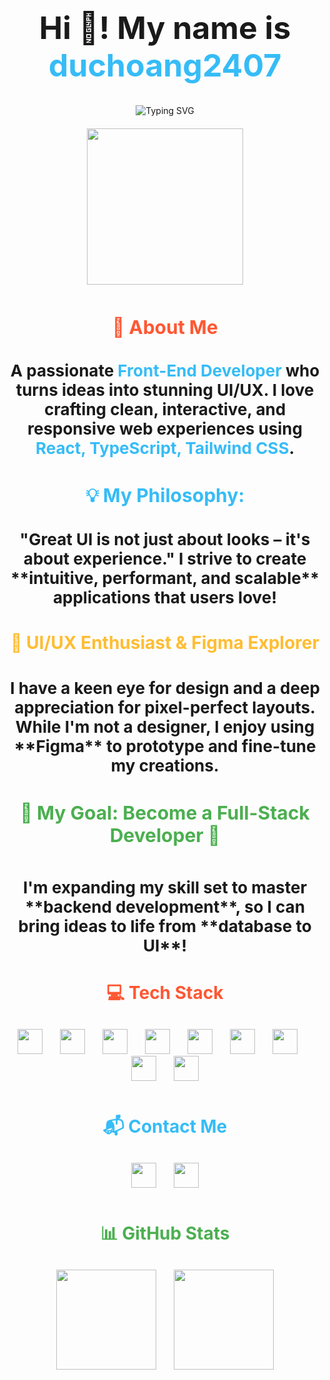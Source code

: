 <div align="center" style="margin-bottom: 50px;">
  <h1 style="font-size: 50px; font-weight: bold;">
    Hi 👋! My name is <span style="color: #36BCF7;">duchoang2407</span>
  </h1>
  
  <div style="margin-bottom: 20px;">
    <img src="https://readme-typing-svg.demolab.com?font=Fira+Code&weight=600&size=32&duration=4000&pause=1000&color=36BCF7&center=true&width=700&lines=Coffee+Lover+%E2%98%95;Passionate+Front-End+Developer;Always+Learning+%F0%9F%8C%8D;Dreaming+of+Full-Stack" alt="Typing SVG" />
  </div>

  <img height="250" src="https://media1.giphy.com/media/v1.Y2lkPTc5MGI3NjExN2J4dmluMnhxajE2amV5bmp1aDdidnkxZXp2bHZuaXltMnZwZ3QxcCZlcD12MV9pbnRlcm5hbF9naWZfYnlfaWQmY3Q9Zw/ex5WFJM3hioHAIu5Vy/giphy.gif" />
</div>

<h2 align="center" style="color: #FF5733; font-weight: bold; font-size: 30px; margin-bottom: 20px;">
  🚀 About Me
</h2>
<h3 align="center" style="font-size: 26px; margin-bottom: 40px;">
  A passionate <span style="color: #36BCF7;">Front-End Developer</span> who turns ideas into stunning UI/UX.  
  I love crafting clean, interactive, and responsive web experiences using  
  <span style="color: #36BCF7;">React, TypeScript, Tailwind CSS</span>.  
</h3>

<h2 align="center" style="color: #36BCF7; font-weight: bold; font-size: 30px; margin-bottom: 10px;">
  💡 My Philosophy:
</h2>
<h3 align="center" style="font-size: 26px; margin-bottom: 40px;">
  "Great UI is not just about looks – it's about experience."  
  I strive to create **intuitive, performant, and scalable** applications that users love!  
</h3>

<h2 align="center" style="color: #FFBD33; font-size: 28px; margin-bottom: 40px;">
  🎨 UI/UX Enthusiast & Figma Explorer
</h2>
<h3 align="center" style="font-size: 26px; margin-bottom: 40px;">
  I have a keen eye for design and a deep appreciation for pixel-perfect layouts.  
  While I'm not a designer, I enjoy using **Figma** to prototype and fine-tune my creations.  
</h3>

<h2 align="center" style="color: #4CAF50; font-size: 30px; margin-bottom: 50px;">
  🎯 My Goal: <strong>Become a Full-Stack Developer</strong> 🚀
</h2>
<h3 align="center" style="font-size: 26px; margin-bottom: 40px;">
  I'm expanding my skill set to master **backend development**,  
  so I can bring ideas to life from **database to UI**!  
</h3>

<h2 align="center" style="font-size: 28px; color: #FF5733; margin-bottom: 30px;">
  💻 Tech Stack
</h2>
<div align="center" style="margin-bottom: 50px;">
  <img src="https://cdn.jsdelivr.net/gh/devicons/devicon/icons/javascript/javascript-original.svg" height="40" />
  <img width="20" />
  <img src="https://cdn.jsdelivr.net/gh/devicons/devicon/icons/typescript/typescript-original.svg" height="40" />
  <img width="20" />
  <img src="https://cdn.jsdelivr.net/gh/devicons/devicon/icons/react/react-original.svg" height="40" />
  <img width="20" />
  <img src="https://cdn.jsdelivr.net/gh/devicons/devicon/icons/html5/html5-original.svg" height="40" />
  <img width="20" />
  <img src="https://cdn.jsdelivr.net/gh/devicons/devicon/icons/css3/css3-original.svg" height="40" />
  <img width="20" />
  <img src="https://cdn.jsdelivr.net/gh/devicons/devicon/icons/cplusplus/cplusplus-original.svg" height="40" />
  <img width="20" />
  <img src="https://cdn.jsdelivr.net/gh/devicons/devicon/icons/figma/figma-original.svg" height="40" />
  <img width="20" />
  <img src="https://cdn.jsdelivr.net/gh/devicons/devicon/icons/tailwindcss/tailwindcss-original-wordmark.svg" height="40" />
  <img width="20" />
  <img src="https://cdn.jsdelivr.net/gh/devicons/devicon/icons/vscode/vscode-original.svg" height="40" />
</div>

<h2 align="center" style="font-size: 28px; color: #36BCF7; margin-bottom: 30px;">
  📬 Contact Me
</h2>
<div align="center" style="margin-bottom: 50px;">
  <img src="https://img.shields.io/static/v1?message=Gmail&logo=gmail&label=&color=D14836&logoColor=white&labelColor=&style=for-the-badge" height="40" />
  <img width="20" />
  <img src="https://img.shields.io/static/v1?message=Facebook&logo=facebook&label=&color=1877F2&logoColor=white&labelColor=&style=for-the-badge" height="40" />
</div>

<h2 align="center" style="font-size: 28px; color: #4CAF50; margin-bottom: 30px;">
  📊 GitHub Stats
</h2>
<div align="center" style="margin-bottom: 50px;">
  <img src="https://github-readme-stats.vercel.app/api?username=duchoang2407&hide_title=false&hide_rank=false&show_icons=true&include_all_commits=true&count_private=true&disable_animations=false&theme=dracula&locale=en&hide_border=false" height="160" />
  <img width="20" />
  <img src="https://github-readme-stats.vercel.app/api/top-langs?username=duchoang2407&locale=en&hide_title=false&layout=compact&card_width=320&langs_count=5&theme=dracula&hide_border=false" height="160" />
</div>
